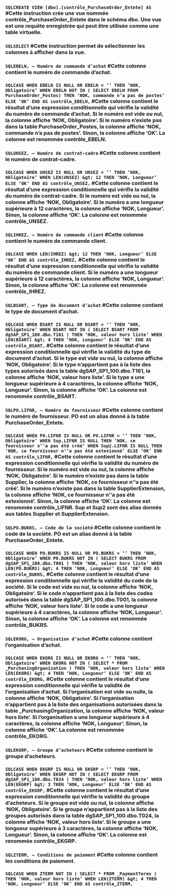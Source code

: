 
### ```SQLCREATE VIEW [dbo].[contrôle_PurchaseOrder_Entete] AS``` #Cette instruction crée une vue nommée contrôle_PurchaseOrder_Entete dans le schéma dbo. Une vue est une requête enregistrée qui peut être utilisée comme une table virtuelle.
### ```SQLSELECT``` #Cette instruction permet de sélectionner les colonnes à afficher dans la vue.
### ```SQLEBELN, – Numéro de commande d’achat``` #Cette colonne contient le numéro de commande d’achat.
### ```SQLCASE WHEN EBELN IS NULL OR EBELN = ‘’ THEN ‘NOK, Obligatoire’ WHEN EBELN NOT IN ( SELECT EBELN FROM PurchaseOrder_Postes) THEN ‘NOK, commande n’a pas de postes’ ELSE ‘OK’ END AS contrôle_EBELN,``` #Cette colonne contient le résultat d’une expression conditionnelle qui vérifie la validité du numéro de commande d’achat. Si le numéro est vide ou nul, la colonne affiche ‘NOK, Obligatoire’. Si le numéro n’existe pas dans la table PurchaseOrder_Postes, la colonne affiche ‘NOK, commande n’a pas de postes’. Sinon, la colonne affiche ‘OK’. La colonne est renommée contrôle_EBELN.
### ```SQLUNSEZ, – Numéro de contrat-cadre``` #Cette colonne contient le numéro de contrat-cadre.
### ```SQLCASE WHEN UNSEZ IS NULL OR UNSEZ = ‘’ THEN ‘NOK, Obligatoire’ WHEN LEN(UNSEZ) &gt; 12 THEN ‘NOK, Longueur’ ELSE ‘OK’ END AS contrôle_UNSEZ,``` #Cette colonne contient le résultat d’une expression conditionnelle qui vérifie la validité du numéro de contrat-cadre. Si le numéro est vide ou nul, la colonne affiche ‘NOK, Obligatoire’. Si le numéro a une longueur supérieure à 12 caractères, la colonne affiche ‘NOK, Longueur’. Sinon, la colonne affiche ‘OK’. La colonne est renommée contrôle_UNSEZ.
### ```SQLIHREZ, – Numéro de commande client``` #Cette colonne contient le numéro de commande client.
### ```SQLCASE WHEN LEN(IHREZ) &gt; 12 THEN ‘NOK, Longueur’ ELSE ‘OK’ END AS contrôle_IHREZ,``` #Cette colonne contient le résultat d’une expression conditionnelle qui vérifie la validité du numéro de commande client. Si le numéro a une longueur supérieure à 12 caractères, la colonne affiche ‘NOK, Longueur’. Sinon, la colonne affiche ‘OK’. La colonne est renommée contrôle_IHREZ.
### ```SQLBSART, – Type de document d’achat``` #Cette colonne contient le type de document d’achat.
### ```SQLCASE WHEN BSART IS NULL OR BSART = ‘’ THEN ‘NOK, Obligatoire’ WHEN BSART NOT IN ( SELECT BSART FROM dgSAP_SP1_100.dbo.T161 ) THEN ‘NOK, valeur hors liste’ WHEN LEN(BSART) &gt; 4 THEN ‘NOK, Longueur’ ELSE ‘OK’ END AS contrôle_BSART,``` #Cette colonne contient le résultat d’une expression conditionnelle qui vérifie la validité du type de document d’achat. Si le type est vide ou nul, la colonne affiche ‘NOK, Obligatoire’. Si le type n’appartient pas à la liste des types autorisés dans la table dgSAP_SP1_100.dbo.T161, la colonne affiche ‘NOK, valeur hors liste’. Si le type a une longueur supérieure à 4 caractères, la colonne affiche ‘NOK, Longueur’. Sinon, la colonne affiche ‘OK’. La colonne est renommée contrôle_BSART.
### ```SQLPO.LIFNR, – Numéro de fournisseur``` #Cette colonne contient le numéro de fournisseur. PO est un alias donné à la table PurchaseOrder_Entete.
### ```SQLCASE WHEN PO.LIFNR IS NULL OR PO.LIFNR = ‘’ THEN ‘NOK, Obligatoire’ WHEN Sup.LIFNR IS NULL THEN ‘NOK, ce fournisseur n’‘a pas été créé’ WHEN Sup2.LIFNR IS NULL THEN ‘NOK, ce fournisseur n’‘a pas été extexionné’ ELSE ‘OK’ END AS contrôle_LIFNR,``` #Cette colonne contient le résultat d’une expression conditionnelle qui vérifie la validité du numéro de fournisseur. Si le numéro est vide ou nul, la colonne affiche ‘NOK, Obligatoire’. Si le numéro n’existe pas dans la table Supplier, la colonne affiche ‘NOK, ce fournisseur n’‘a pas été créé’. Si le numéro n’existe pas dans la table SupplierExtension, la colonne affiche ‘NOK, ce fournisseur n’‘a pas été extexionné’. Sinon, la colonne affiche ‘OK’. La colonne est renommée contrôle_LIFNR. Sup et Sup2 sont des alias donnés aux tables Supplier et SupplierExtension.
### ```SQLPO.BUKRS, – Code de la société``` #Cette colonne contient le code de la société. PO est un alias donné à la table PurchaseOrder_Entete.
### ```SQLCASE WHEN PO.BUKRS IS NULL OR PO.BUKRS = ‘’ THEN ‘NOK, Obligatoire’ WHEN PO.BUKRS NOT IN ( SELECT BUKRS FROM dgSAP_SP1_100.dbo.T001 ) THEN ‘NOK, valeur hors liste’ WHEN LEN(PO.BUKRS) &gt; 4 THEN ‘NOK, Longueur’ ELSE ‘OK’ END AS contrôle_BUKRS,``` #Cette colonne contient le résultat d’une expression conditionnelle qui vérifie la validité du code de la société. Si le code est vide ou nul, la colonne affiche ‘NOK, Obligatoire’. Si le code n’appartient pas à la liste des codes autorisés dans la table dgSAP_SP1_100.dbo.T001, la colonne affiche ‘NOK, valeur hors liste’. Si le code a une longueur supérieure à 4 caractères, la colonne affiche ‘NOK, Longueur’. Sinon, la colonne affiche ‘OK’. La colonne est renommée contrôle_BUKRS.
### ```SQLEKORG, – Organisation d’achat``` #Cette colonne contient l’organisation d’achat.
### ```SQLCASE WHEN EKORG IS NULL OR EKORG = ‘’ THEN ‘NOK, Obligatoire’ WHEN EKORG NOT IN ( SELECT * FROM _PurchasingOrganization ) THEN ‘NOK, valeur hors liste’ WHEN LEN(EKORG) &gt; 4 THEN ‘NOK, Longueur’ ELSE ‘OK’ END AS contrôle_EKORG,``` #Cette colonne contient le résultat d’une expression conditionnelle qui vérifie la validité de l’organisation d’achat. Si l’organisation est vide ou nulle, la colonne affiche ‘NOK, Obligatoire’. Si l’organisation n’appartient pas à la liste des organisations autorisées dans la table _PurchasingOrganization, la colonne affiche ‘NOK, valeur hors liste’. Si l’organisation a une longueur supérieure à 4 caractères, la colonne affiche ‘NOK, Longueur’. Sinon, la colonne affiche ‘OK’. La colonne est renommée contrôle_EKORG.
### ```SQLEKGRP, – Groupe d’acheteurs``` #Cette colonne contient le groupe d’acheteurs.
### ```SQLCASE WHEN EKGRP IS NULL OR EKGRP = ‘’ THEN ‘NOK, Obligatoire’ WHEN EKGRP NOT IN ( SELECT EKGRP FROM dgSAP_SP1_100.dbo.T024 ) THEN ‘NOK, valeur hors liste’ WHEN LEN(EKGRP) &gt; 3 THEN ‘NOK, Longueur’ ELSE ‘OK’ END AS contrôle_EKGRP,``` #Cette colonne contient le résultat d’une expression conditionnelle qui vérifie la validité du groupe d’acheteurs. Si le groupe est vide ou nul, la colonne affiche ‘NOK, Obligatoire’. Si le groupe n’appartient pas à la liste des groupes autorisés dans la table dgSAP_SP1_100.dbo.T024, la colonne affiche ‘NOK, valeur hors liste’. Si le groupe a une longueur supérieure à 3 caractères, la colonne affiche ‘NOK, Longueur’. Sinon, la colonne affiche ‘OK’. La colonne est renommée contrôle_EKGRP.
### ```SQLZTERM, – Conditions de paiement``` #Cette colonne contient les conditions de paiement.
### ```SQLCASE WHEN ZTERM NOT IN ( SELECT * FROM _PaymentTerms ) THEN ‘NOK, valeur hors liste’ WHEN LEN(ZTERM) &gt; 4 THEN ‘NOK, Longueur’ ELSE ‘OK’ END AS contrôle_ZTERM,``` 
